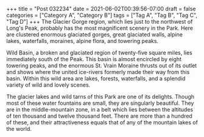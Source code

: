 +++
title = "Post 032234"
date = 2021-06-02T00:39:56-07:00
draft = false
categories = ["Category A", "Category B"]
tags = ["Tag A", "Tag B", "Tag C", "Tag D"]
+++
The Glacier Gorge region, which lies just to the northwest of Long's Peak, probably has the most magnificent scenery in the Park. Here are clustered enormous glaciated gorges, great glaciated walls, alpine lakes, waterfalls, moraines, alpine flora, and towering peaks.

Wild Basin, a broken and glaciated region of twenty-five square miles, lies immediately south of the Peak. This basin is almost encircled by eight towering peaks, and the enormous St. Vrain Moraine thrusts out of its outlet and shows where the united ice-rivers formerly made their way from this basin. Within this wild area are lakes, forests, waterfalls, and a splendid variety of wild and lovely scenes.

The glacier lakes and wild tarns of this Park are one of its delights. Though most of these water fountains are small, they are singularly beautiful. They are in the middle-mountain zone, in a belt which lies between the altitudes of ten thousand and twelve thousand feet. There are more than a hundred of these, and their attractiveness equals that of any of the mountain lakes of the world.
